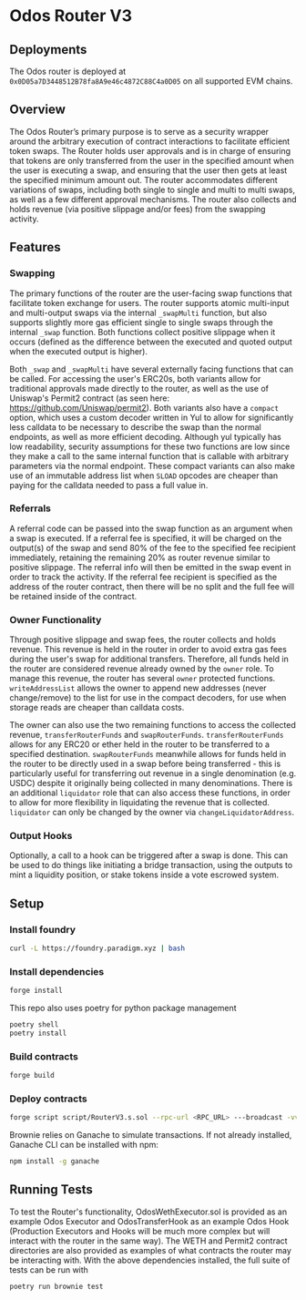 # Odos Router V3

## Deployments

The Odos router is deployed at `0x0D05a7D3448512B78fa8A9e46c4872C88C4a0D05` on all supported EVM chains.

## Overview

The Odos Router’s primary purpose is to serve as a security wrapper around the arbitrary execution of contract interactions to facilitate efficient token swaps. The Router holds user approvals and is in charge of ensuring that tokens are only transferred from the user in the specified amount when the user is executing a swap, and ensuring that the user then gets at least the specified minimum amount out. The router accommodates different variations of swaps, including both single to single and multi to multi swaps, as well as a few different approval mechanisms. The router also collects and holds revenue (via positive slippage and/or fees) from the swapping activity.

## Features

### Swapping

The primary functions of the router are the user-facing swap functions that facilitate token exchange for users. The router supports atomic multi-input and multi-output swaps via the internal `_swapMulti` function, but also supports slightly more gas efficient single to single swaps through the internal `_swap` function. Both functions collect positive slippage when it occurs (defined as the difference between the executed and quoted output when the executed output is higher).

Both `_swap` and `_swapMulti` have several externally facing functions that can be called. For accessing the user's ERC20s, both variants allow for traditional approvals made directly to the router, as well as the use of Uniswap's Permit2 contract (as seen here: https://github.com/Uniswap/permit2). Both variants also have a `compact` option, which uses a custom decoder written in Yul to allow for significantly less calldata to be necessary to describe the swap than the normal endpoints, as well as more efficient decoding. Although yul typically has low readability, security assumptions for these two functions are low since they make a call to the same internal function that is callable with arbitrary parameters via the normal endpoint. These compact variants can also make use of an immutable address list when `SLOAD` opcodes are cheaper than paying for the calldata needed to pass a full value in.

### Referrals

A referral code can be passed into the swap function as an argument when a swap is executed. If a referral fee is specified, it will be charged on the output(s) of the swap and send 80% of the fee to the specified fee recipient immediately, retaining the remaining 20% as router revenue similar to positive slippage. The referral info will then be emitted in the swap event in order to track the activity. If the referral fee recipient is specified as the address of the router contract, then there will be no split and the full fee will be retained inside of the contract.

### Owner Functionality

Through positive slippage and swap fees, the router collects and holds revenue. This revenue is held in the router in order to avoid extra gas fees during the user's swap for additional transfers. Therefore, all funds held in the router are considered revenue already owned by the `owner` role. To manage this revenue, the router has several `owner` protected functions. `writeAddressList` allows the owner to append new addresses (never change/remove) to the list for use in the compact decoders, for use when storage reads are cheaper than calldata costs.

The owner can also use the two remaining functions to access the collected revenue, `transferRouterFunds` and `swapRouterFunds`. `transferRouterFunds` allows for any ERC20 or ether held in the router to be transferred to a specified destination. `swapRouterFunds` meanwhile allows for funds held in the router to be directly used in a swap before being transferred - this is particularly useful for transferring out revenue in a single denomination (e.g. USDC) despite it originally being collected in many denominations. There is an additional `liquidator` role that can also access these functions, in order to allow for more flexibility in liquidating the revenue that is collected. `liquidator` can only be changed by the owner via `changeLiquidatorAddress`.

### Output Hooks

Optionally, a call to a hook can be triggered after a swap is done. This can be used to do things like initiating a bridge transaction, using the outputs to mint a liquidity position, or stake tokens inside a vote escrowed system.

## Setup

### Install foundry

```bash
curl -L https://foundry.paradigm.xyz | bash
```

### Install dependencies

```bash
forge install
```

This repo also uses poetry for python package management

```bash
poetry shell
poetry install
```

### Build contracts

```bash
forge build
```

### Deploy contracts

```bash
forge script script/RouterV3.s.sol --rpc-url <RPC_URL> ---broadcast -vvvv
```

Brownie relies on Ganache to simulate transactions. If not already installed, Ganache CLI can be installed with npm:

```bash
npm install -g ganache
```

## Running Tests

To test the Router's functionality, OdosWethExecutor.sol is provided as an example Odos Executor and OdosTransferHook as an example Odos Hook (Production Executors and Hooks will be much more complex but will interact with the router in the same way). The WETH and Permit2 contract directories are also provided as examples of what contracts the router may be interacting with. With the above dependencies installed, the full suite of tests can be run with

```bash
poetry run brownie test
```
